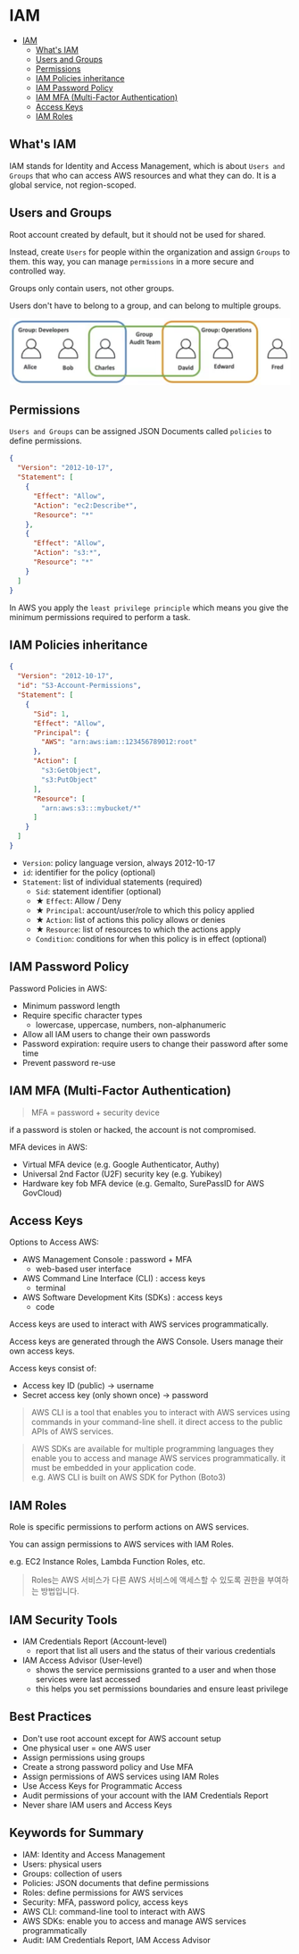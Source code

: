 # IAM

- [IAM](#iam)
  - [What's IAM](#whats-iam)
  - [Users and Groups](#users-and-groups)
  - [Permissions](#permissions)
  - [IAM Policies inheritance](#iam-policies-inheritance)
  - [IAM Password Policy](#iam-password-policy)
  - [IAM MFA (Multi-Factor Authentication)](#iam-mfa-multi-factor-authentication)
  - [Access Keys](#access-keys)
  - [IAM Roles](#iam-roles)

## What's IAM

IAM stands for Identity and Access Management, 
which is about `Users and Groups` that who can access AWS resources and what they can do.
It is a global service, not region-scoped.

## Users and Groups

Root account created by default, but it should not be used for shared.

Instead, create `Users` for people within the organization and assign `Groups` to them.
this way, you can manage `permissions` in a more secure and controlled way.

Groups only contain users, not other groups.

Users don't have to belong to a group, and can belong to multiple groups.

![iam_groups.png](images%2Fiam_groups.png)

## Permissions

`Users and Groups` can be assigned JSON Documents called `policies` to define permissions.

```json
{
  "Version": "2012-10-17",
  "Statement": [
    {
      "Effect": "Allow",
      "Action": "ec2:Describe*",
      "Resource": "*"
    },
    {
      "Effect": "Allow",
      "Action": "s3:*",
      "Resource": "*"
    }
  ]
}
```

In AWS you apply the `least privilege principle` which means you give the minimum permissions required to perform a task.

## IAM Policies inheritance

```json
{
  "Version": "2012-10-17",
  "id": "S3-Account-Permissions",
  "Statement": [
    {
      "Sid": 1,
      "Effect": "Allow",
      "Principal": {
        "AWS": "arn:aws:iam::123456789012:root"
      },
      "Action": [
        "s3:GetObject",
        "s3:PutObject"
      ],
      "Resource": [
        "arn:aws:s3:::mybucket/*"
      ]
    }
  ]
}
```

* `Version`: policy language version, always 2012-10-17
* `id`: identifier for the policy (optional)
* `Statement`: list of individual statements (required)
  * `Sid`: statement identifier (optional)
  * ★ `Effect`: Allow / Deny
  * ★ `Principal`: account/user/role to which this policy applied
  * ★ `Action`: list of actions this policy allows or denies
  * ★ `Resource`: list of resources to which the actions apply
  * `Condition`: conditions for when this policy is in effect (optional)

## IAM Password Policy

Password Policies in AWS:
  * Minimum password length
  * Require specific character types
    * lowercase, uppercase, numbers, non-alphanumeric
  * Allow all IAM users to change their own passwords
  * Password expiration: require users to change their password after some time
  * Prevent password re-use

## IAM MFA (Multi-Factor Authentication)

> MFA = password + security device

if a password is stolen or hacked, the account is not compromised.

MFA devices in AWS:

* Virtual MFA device (e.g. Google Authenticator, Authy)
* Universal 2nd Factor (U2F) security key (e.g. Yubikey)
* Hardware key fob MFA device (e.g. Gemalto, SurePassID for AWS GovCloud)

## Access Keys

Options to Access AWS:
* AWS Management Console : password + MFA
  * web-based user interface
* AWS Command Line Interface (CLI) : access keys
  * terminal
* AWS Software Development Kits (SDKs) : access keys
  * code

Access keys are used to interact with AWS services programmatically.

Access keys are generated through the AWS Console.
Users manage their own access keys.

Access keys consist of:
* Access key ID (public) -> username
* Secret access key (only shown once) -> password

> AWS CLI is a tool that enables you to interact with AWS services
> using commands in your command-line shell.
> it direct access to the public APIs of AWS services.

> AWS SDKs are available for multiple programming languages
> they enable you to access and manage AWS services programmatically.
> it must be embedded in your application code.  
> e.g. AWS CLI is built on AWS SDK for Python (Boto3)
 
## IAM Roles

Role is specific permissions to perform actions on AWS services.

You can assign permissions to AWS services with IAM Roles.

e.g. EC2 Instance Roles, Lambda Function Roles, etc.

> Roles는 AWS 서비스가 다른 AWS 서비스에 액세스할 수 있도록 권한을 부여하는 방법입니다.

## IAM Security Tools

* IAM Credentials Report (Account-level)
  * report that list all users and the status of their various credentials
* IAM Access Advisor (User-level)
  * shows the service permissions granted to a user and when those services were last accessed
  * this helps you set permissions boundaries and ensure least privilege

## Best Practices

* Don't use root account except for AWS account setup
* One physical user = one AWS user
* Assign permissions using groups
* Create a strong password policy and Use MFA
* Assign permissions of AWS services using IAM Roles
* Use Access Keys for Programmatic Access
* Audit permissions of your account with the IAM Credentials Report
* Never share IAM users and Access Keys

## Keywords for Summary

* IAM: Identity and Access Management
* Users: physical users
* Groups: collection of users
* Policies: JSON documents that define permissions
* Roles: define permissions for AWS services
* Security: MFA, password policy, access keys
* AWS CLI: command-line tool to interact with AWS
* AWS SDKs: enable you to access and manage AWS services programmatically
* Audit: IAM Credentials Report, IAM Access Advisor
